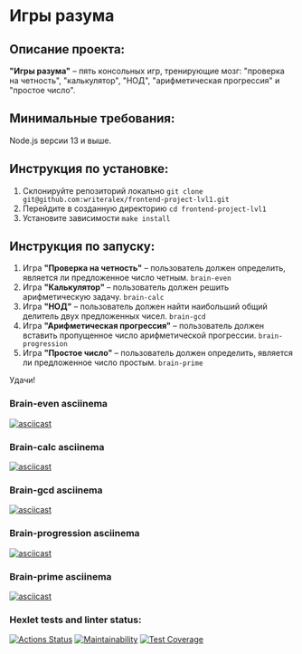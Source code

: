 # Игры разума

## Описание проекта:
**"Игры разума"** – пять консольных игр, тренирующие мозг: "проверка на четность", "калькулятор", "НОД", "арифметическая прогрессия" и "простое число".

## Минимальные требования:
Node.js версии 13 и выше.

## Инструкция по установке:
1. Склонируйте репозиторий локально
`git clone git@github.com:writeralex/frontend-project-lvl1.git`
2. Перейдите в созданную директорию
`cd frontend-project-lvl1`
3. Установите зависимости
`make install`

## Инструкция по запуску:
1. Игра **"Проверка на четность"** – пользователь должен определить, является ли предложенное число четным.
`brain-even`
2. Игра **"Калькулятор"** – пользователь должен решить арифметическую задачу.
`brain-calc`
3. Игра **"НОД"** – пользователь должен найти наибольший общий делитель двух предложенных чисел.
`brain-gcd`
4. Игра **"Арифметическая прогрессия"** – пользователь должен вставить пропущенное число арифметической прогрессии.
`brain-progression`
5. Игра **"Простое число"** – пользователь должен определить, является ли предложенное число простым.
`brain-prime`

Удачи!

### Brain-even asciinema
[![asciicast](https://asciinema.org/a/bnx34xfXb3DEOICzMjJ0IcZBn.svg)](https://asciinema.org/a/bnx34xfXb3DEOICzMjJ0IcZBn)
### Brain-calc asciinema
[![asciicast](https://asciinema.org/a/Zd4UqkCvdSCfKNPrOO3S6Cyib.svg)](https://asciinema.org/a/Zd4UqkCvdSCfKNPrOO3S6Cyib)
### Brain-gcd asciinema
[![asciicast](https://asciinema.org/a/pPKZBOj0lG0YiBYmXnqyeSB3a.svg)](https://asciinema.org/a/pPKZBOj0lG0YiBYmXnqyeSB3a)
### Brain-progression asciinema
[![asciicast](https://asciinema.org/a/6C0FBGpiagbIwol1xvp5SeyCF.svg)](https://asciinema.org/a/6C0FBGpiagbIwol1xvp5SeyCF)
### Brain-prime asciinema
[![asciicast](https://asciinema.org/a/vIs8I3Y3QwXdAtpvVvb8gIP2Q.svg)](https://asciinema.org/a/vIs8I3Y3QwXdAtpvVvb8gIP2Q)
### Hexlet tests and linter status:
[![Actions Status](https://github.com/writeralex/frontend-project-lvl1/workflows/hexlet-check/badge.svg)](https://github.com/writeralex/frontend-project-lvl1/actions)
[![Maintainability](https://api.codeclimate.com/v1/badges/a99a88d28ad37a79dbf6/maintainability)](https://codeclimate.com/github/codeclimate/codeclimate/maintainability)
[![Test Coverage](https://api.codeclimate.com/v1/badges/a99a88d28ad37a79dbf6/test_coverage)](https://codeclimate.com/github/codeclimate/codeclimate/test_coverage)